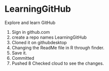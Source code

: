 # LearningGitHub
Explore and learn GitHub

1. Sign in github.com
2. create a repo names LearningGitHub
3. Cloned it on githubdesktop
4. Changing the ReadMe file in R through finder.
5. Save it.
6. Committed
7. Pushed
8 Checked cloud to see the changes.

